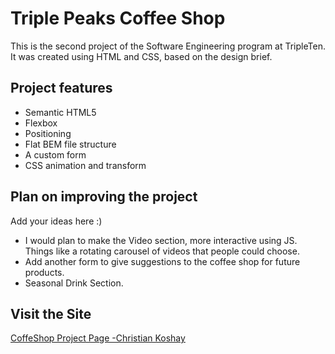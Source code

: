 # Triple Peaks Coffee Shop

This is the second project of the Software Engineering program at TripleTen. It was created using HTML and CSS, based on the design brief.

## Project features

- Semantic HTML5
- Flexbox
- Positioning
- Flat BEM file structure
- A custom form
- CSS animation and transform

## Plan on improving the project

Add your ideas here :)

- I would plan to make the Video section, more interactive using JS. Things like a rotating carousel of videos    that people could choose.
- Add another form to give suggestions to the coffee shop for future products.
- Seasonal Drink Section.

## Visit the Site
[CoffeShop Project Page -Christian Koshay](https://pr3pared.github.io/se_project_coffeeshop/)
